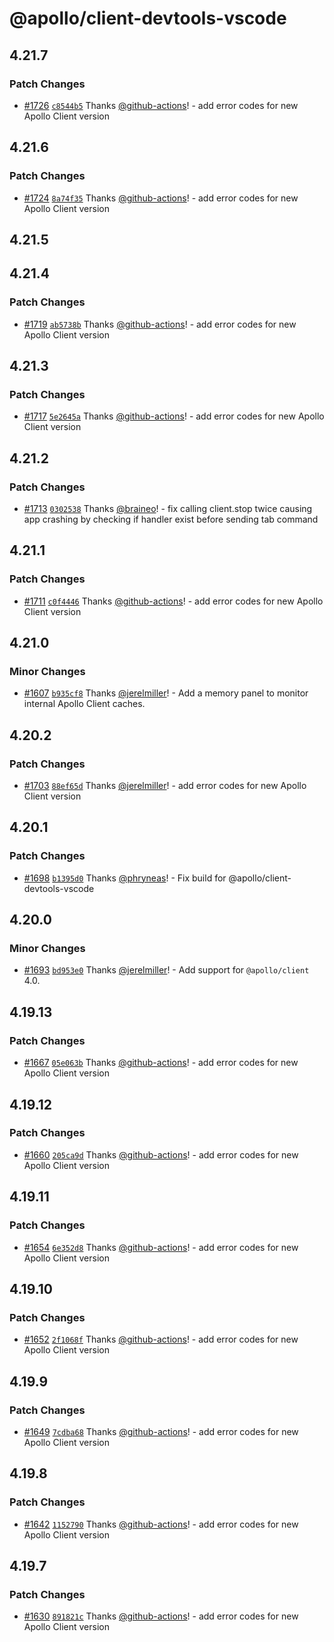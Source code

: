 # @apollo/client-devtools-vscode

## 4.21.7

### Patch Changes

- [#1726](https://github.com/apollographql/apollo-client-devtools/pull/1726) [`c8544b5`](https://github.com/apollographql/apollo-client-devtools/commit/c8544b52569e7ed4c4c21de5a7ea2afb4a166eb0) Thanks [@github-actions](https://github.com/apps/github-actions)! - add error codes for new Apollo Client version

## 4.21.6

### Patch Changes

- [#1724](https://github.com/apollographql/apollo-client-devtools/pull/1724) [`8a74f35`](https://github.com/apollographql/apollo-client-devtools/commit/8a74f351d6cf18dbb3ac2c5fe8ae389fd7de42c2) Thanks [@github-actions](https://github.com/apps/github-actions)! - add error codes for new Apollo Client version

## 4.21.5

## 4.21.4

### Patch Changes

- [#1719](https://github.com/apollographql/apollo-client-devtools/pull/1719) [`ab5738b`](https://github.com/apollographql/apollo-client-devtools/commit/ab5738b608c8e1948f86d8d64729951367df1817) Thanks [@github-actions](https://github.com/apps/github-actions)! - add error codes for new Apollo Client version

## 4.21.3

### Patch Changes

- [#1717](https://github.com/apollographql/apollo-client-devtools/pull/1717) [`5e2645a`](https://github.com/apollographql/apollo-client-devtools/commit/5e2645a306eb5a8bf6e13cb6853661b3d97e31f6) Thanks [@github-actions](https://github.com/apps/github-actions)! - add error codes for new Apollo Client version

## 4.21.2

### Patch Changes

- [#1713](https://github.com/apollographql/apollo-client-devtools/pull/1713) [`0302538`](https://github.com/apollographql/apollo-client-devtools/commit/03025387eef2e08a457ae595e4be9bf66306a5e0) Thanks [@braineo](https://github.com/braineo)! - fix calling client.stop twice causing app crashing by checking if handler exist before sending tab command

## 4.21.1

### Patch Changes

- [#1711](https://github.com/apollographql/apollo-client-devtools/pull/1711) [`c0f4446`](https://github.com/apollographql/apollo-client-devtools/commit/c0f444612cbcc2b7f6350ca101fd98d1971d614f) Thanks [@github-actions](https://github.com/apps/github-actions)! - add error codes for new Apollo Client version

## 4.21.0

### Minor Changes

- [#1607](https://github.com/apollographql/apollo-client-devtools/pull/1607) [`b935cf8`](https://github.com/apollographql/apollo-client-devtools/commit/b935cf8c933493e692a42158df0bc5a86ec52bd5) Thanks [@jerelmiller](https://github.com/jerelmiller)! - Add a memory panel to monitor internal Apollo Client caches.

## 4.20.2

### Patch Changes

- [#1703](https://github.com/apollographql/apollo-client-devtools/pull/1703) [`88ef65d`](https://github.com/apollographql/apollo-client-devtools/commit/88ef65da572126b0e4ebc001d4ff5e4400d2b2b4) Thanks [@jerelmiller](https://github.com/jerelmiller)! - add error codes for new Apollo Client version

## 4.20.1

### Patch Changes

- [#1698](https://github.com/apollographql/apollo-client-devtools/pull/1698) [`b1395d0`](https://github.com/apollographql/apollo-client-devtools/commit/b1395d0352894c7e3b44f5778a820b5f6e05acae) Thanks [@phryneas](https://github.com/phryneas)! - Fix build for @apollo/client-devtools-vscode

## 4.20.0

### Minor Changes

- [#1693](https://github.com/apollographql/apollo-client-devtools/pull/1693) [`bd953e0`](https://github.com/apollographql/apollo-client-devtools/commit/bd953e0e66ad37eb57a7c3e2297ea5583534a538) Thanks [@jerelmiller](https://github.com/jerelmiller)! - Add support for `@apollo/client` 4.0.

## 4.19.13

### Patch Changes

- [#1667](https://github.com/apollographql/apollo-client-devtools/pull/1667) [`05e063b`](https://github.com/apollographql/apollo-client-devtools/commit/05e063bc0b6ff9cddd8ee3f784dc83447f584669) Thanks [@github-actions](https://github.com/apps/github-actions)! - add error codes for new Apollo Client version

## 4.19.12

### Patch Changes

- [#1660](https://github.com/apollographql/apollo-client-devtools/pull/1660) [`205ca9d`](https://github.com/apollographql/apollo-client-devtools/commit/205ca9dfce2862eb5211af8e3db72f6ee7cdf693) Thanks [@github-actions](https://github.com/apps/github-actions)! - add error codes for new Apollo Client version

## 4.19.11

### Patch Changes

- [#1654](https://github.com/apollographql/apollo-client-devtools/pull/1654) [`6e352d8`](https://github.com/apollographql/apollo-client-devtools/commit/6e352d8d91f29a898681d23347b31d94c7c342d6) Thanks [@github-actions](https://github.com/apps/github-actions)! - add error codes for new Apollo Client version

## 4.19.10

### Patch Changes

- [#1652](https://github.com/apollographql/apollo-client-devtools/pull/1652) [`2f1068f`](https://github.com/apollographql/apollo-client-devtools/commit/2f1068fd22cd58a62be736a62c85fe09dba8c514) Thanks [@github-actions](https://github.com/apps/github-actions)! - add error codes for new Apollo Client version

## 4.19.9

### Patch Changes

- [#1649](https://github.com/apollographql/apollo-client-devtools/pull/1649) [`7cdba68`](https://github.com/apollographql/apollo-client-devtools/commit/7cdba683c6767aff1781298abcf9107d387e43d8) Thanks [@github-actions](https://github.com/apps/github-actions)! - add error codes for new Apollo Client version

## 4.19.8

### Patch Changes

- [#1642](https://github.com/apollographql/apollo-client-devtools/pull/1642) [`1152790`](https://github.com/apollographql/apollo-client-devtools/commit/115279099f55a0b2fa0a688fc9384fa48dbf953e) Thanks [@github-actions](https://github.com/apps/github-actions)! - add error codes for new Apollo Client version

## 4.19.7

### Patch Changes

- [#1630](https://github.com/apollographql/apollo-client-devtools/pull/1630) [`891821c`](https://github.com/apollographql/apollo-client-devtools/commit/891821cff2d8264276059914598abc192909b896) Thanks [@github-actions](https://github.com/apps/github-actions)! - add error codes for new Apollo Client version
